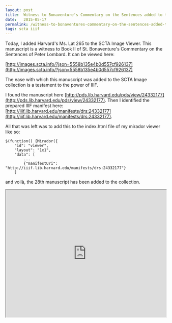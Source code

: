 ```yaml
---
layout: post
title:  Witness to Bonaventure's Commentary on the Sentences added to the SCTA Image Viewer.
date:   2015-05-17
permalink: /witness-to-bonaventures-commentary-on-the-sentences-added-to-the-scta-image-viewer/
tags: scta iiif
---
```


Today, I added Harvard's Ms. Lat 265 to the SCTA Image Viewer. This manuscript is a witness to Book II of St. Bonaventure's Commentary on the Sentences of Peter Lombard. It can be viewed here:

[http://images.scta.info/?json=5558b135e4b0d557cf926137](http://images.scta.info/?json=5558b135e4b0d557cf926137)

The ease with which this manuscript was added to the SCTA Image collection is a testament to the power of IIIF.

I found the manuscript here [http://pds.lib.harvard.edu/pds/view/24332177](http://pds.lib.harvard.edu/pds/view/24332177). Then I identified the prepared IIIF manifest here: [http://iiif.lib.harvard.edu/manifests/drs:24332177](http://iiif.lib.harvard.edu/manifests/drs:24332177).

All that was left was to add this to the index.html file of my mirador viewer like so:

    $(function() {Mirador({
        "id": "viewer",
        "layout": "1x1",
        "data": [
            ...
            {"manifestUri": "http://iiif.lib.harvard.edu/manifests/drs:24332177"}
        ]

and voilà, the 28th manuscript has been added to the collection.

<iframe src="http://images.scta.info/" width="100%" height="400"></iframe>

